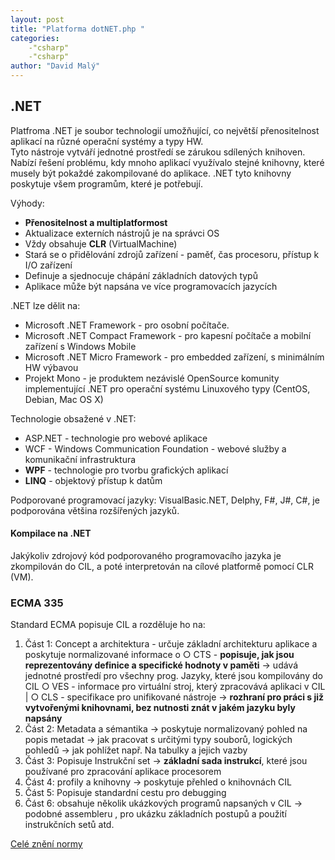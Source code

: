 ```yaml
---
layout: post
title: "Platforma dotNET.php "
categories:
    -"csharp"
    -"csharp"
author: "David Malý"
--- 
```



## .NET


Platfroma .NET je soubor technologií umožňující, co největší přenositelnost aplikací na různé operační systémy a typy HW.
<br>Tyto nástroje vytváří jednotné prostředí se zárukou sdílených knihoven.
<br>Nabízí řešení problému, kdy mnoho aplikací využívalo stejné knihovny, které musely být pokaždé zakompilované do aplikace. .NET tyto knihovny poskytuje všem programům, které je potřebují.



Výhody:


- **Přenositelnost a multiplatformost**
- Aktualizace externích nástrojů je na správci OS
- Vždy obsahuje **CLR** (VirtualMachine)
- Stará se o přidělování zdrojů zařízení - paměť, čas procesoru, přístup k I/O zařízení
- Definuje a sjednocuje chápání základních datových typů
- Aplikace může být napsána ve více programovacích jazycích



.NET lze dělit na:


- Microsoft .NET Framework - pro osobní počítače.
- Microsoft .NET Compact Framework - pro kapesní počítače a mobilní zařízení s Windows Mobile
- Microsoft .NET Micro Framework - pro embedded zařízení, s minimálním HW výbavou
- Projekt Mono - je produktem nezávislé OpenSource komunity implementující .NET pro operační systému Linuxového typy (CentOS, Debian, Mac OS X)



Technologie obsažené v .NET:


- ASP.NET - technologie pro webové aplikace
- WCF - Windows Communication Foundation - webové služby a komunikační infrastruktura
- **WPF** - technologie pro tvorbu grafických aplikací
- **LINQ** - objektový přístup k datům



Podporované programovací jazyky: VisualBasic.NET, Delphy, F#, J#, C#, je podporována většina rozšířených jazyků.


#### Kompilace na .NET


Jakýkoliv zdrojový kód podporovaného programovacího jazyka je zkompilován do CIL, a poté interpretován na cílové platformě pomocí CLR (VM).


### ECMA 335


Standard ECMA popisuje CIL a rozděluje ho na:


1. Část 1: Concept a architektura - určuje základní architekturu aplikace a poskytuje normalizované informace o 
○ CTS - **popisuje, jak jsou reprezentovány definice a specifické hodnoty v paměti** -> udává jednotné prostředí pro všechny prog. Jazyky, které jsou kompilovány do CIL
 ○ VES - informace pro virtuální stroj, který zpracovává aplikaci v CIL |
○ CLS - specifikace pro unifikované nástroje -> **rozhraní pro práci s již vytvořenými knihovnami, bez nutnosti znát v jakém jazyku byly napsány**
2. Část 2: Metadata a sémantika -> poskytuje normalizovaný pohled na popis metadat -> jak pracovat s určitými typy souborů, logických pohledů -> jak pohlížet např. Na tabulky a jejich vazby
3. Část 3: Popisuje Instrukční set -> **základní sada instrukcí**, které jsou používané pro zpracování aplikace procesorem
4. Část 4: profily a knihovny -> poskytuje přehled o knihovnách CIL
5. Část 5: Popisuje standardní cestu pro debugging
6. Část 6: obsahuje několik ukázkových programů napsaných v CIL -> podobné assembleru , pro ukázku základních postupů a použití instrukčních setů atd.

[Celé znění normy](http://www.ecma-international.org/publications/standards/Ecma-335.htm)